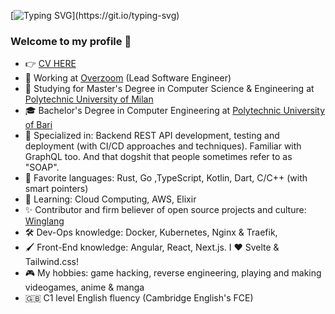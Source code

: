[![Typing SVG](https://readme-typing-svg.herokuapp.com?size=20&duration=6000&width=400&height=30&lines=Hi!+My+name+is+Giovanni.;I'm+a+Software+Engineer.)](https://git.io/typing-svg)

### Welcome to my profile 👋

- 👉 [CV HERE](https://cdn.or2.life/p/resume.pdf)
- 🏢 Working at [Overzoom](https://overzoom.it) (Lead Software Engineer)
- 🏫 Studying for Master's Degree in Computer Science & Engineering at [Polytechnic University of Milan](https://polimi.it/)
- :mortar_board: Bachelor's Degree in Computer Engineering at [Polytechnic University of Bari](http://www.poliba.it/)
- 🎯 Specialized in: Backend REST API development, testing and deployment (with CI/CD approaches and techniques). Familiar with GraphQL too. And that dogshit that people sometimes refer to as "SOAP".
- 🚀 Favorite languages: Rust, Go ,TypeScript, Kotlin, Dart, C/C++ (with smart pointers)
- 🌱 Learning: Cloud Computing, AWS, Elixir
- ✨ Contributor and firm believer of open source projects and culture: [Winglang](https://www.winglang.io/)
- 🛠️ Dev-Ops knowledge: Docker, Kubernetes, Nginx & Traefik,
- 🖌️ Front-End knowledge: Angular, React, Next.js. I ♥️ Svelte & Tailwind.css!
- 🎮 My hobbies: game hacking, reverse engineering, playing and making videogames, anime & manga
- 🇬🇧 C1 level English fluency (Cambridge English's FCE)
